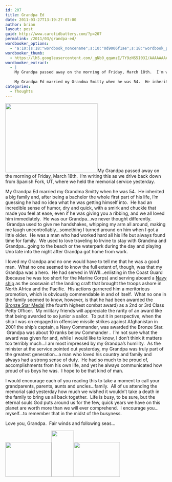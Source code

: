 ```yaml
---
id: 207
title: Grandpa Ed
date: 2011-03-27T13:19:27-07:00
author: brian
layout: post
guid: http://www.carotidbattery.com/?p=207
permalink: /2011/03/grandpa-ed/
wordbooker_options:
  - 'a:10:{s:18:"wordbook_noncename";s:10:"0d9006f1ae";s:18:"wordbook_page_post";s:4:"-100";s:18:"wordbook_orandpage";s:1:"2";s:23:"wordbook_default_author";s:1:"2";s:23:"wordbook_extract_length";s:3:"256";s:19:"wordbook_actionlink";s:3:"300";s:26:"wordbooker_publish_default";s:2:"on";s:18:"wordbook_attribute";s:31:"Posted a new post on their blog";s:29:"wordbooker_status_update_text";s:35:": New blog post :  %title% - %link%";s:20:"wordbook_comment_get";s:2:"on";}'
wordbooker_thumb:
  - https://lh5.googleusercontent.com/_gNb0_qqamzE/TY9zNS5I03I/AAAAAAAAJKw/JZAZpB9Sj4c/s288/IMG_20110326_113058.jpg
wordbooker_extract:
  - |
    My Grandpa passed away on the morning of Friday, March 18th.  I'm writing this as we drive back down from Spanish Fork, UT, where we held the memorial service yesterday.
    
    My Grandpa Ed married my Grandma Smitty when he was 54.  He inherited a big fam ...
categories:
  - Thoughts
---
```

<img class="alignleft" title="Grandpa Ed" src="https://i1.wp.com/lh5.googleusercontent.com/_gNb0_qqamzE/TY9zNS5I03I/AAAAAAAAJKw/JZAZpB9Sj4c/s288/IMG_20110326_113058.jpg?resize=288%2C215&#038;ssl=1" alt="" width="288" height="215" data-recalc-dims="1" />My Grandpa passed away on the morning of Friday, March 18th.  I&#8217;m writing this as we drive back down from Spanish Fork, UT, where we held the memorial service yesterday.

My Grandpa Ed married my Grandma Smitty when he was 54.  He inherited a big family and, after being a bachelor the whole first part of his life, I&#8217;m guessing he had no idea what he was getting himself into.  He had an incredible sense of humor, dry and quick, with a smirk and chuckle that made you feel at ease, even if he was giving you a ribbing, and we all loved him immediately.  He was our Grandpa&#8230;we never thought differently.  Grandpa used to give me handshakes, whipping my arm all around, making me laugh uncontrollably&#8230;something I turned around on him when I got a little older.  He was a man who had worked hard all his life but always found time for family.  We used to love traveling to Irvine to stay with Grandma and Grandpa&#8230;going to the beach or the waterpark during the day and playing Uno late into the night after Grandpa got home from work.

I loved my Grandpa and no one would have to tell me that he was a good man.  What no one seemed to know the full extent of, though, was that my Grandpa was a hero.  He had served in WWII&#8230;enlisting in the Coast Guard (because he was too short for the Marine Corps) and serving aboard a <a href="http://en.wikipedia.org/wiki/USS_George_Clymer_(APA-27)" target="_blank">Navy ship</a> as the coxswain of the landing craft that brought the troops ashore in North Africa and the Pacific.  His actions garnered him a meritorious promotion, which is obviously commendable in and of itself.  What no one in the family seemed to know, however, is that he had been awarded the <a title="Bronze Star Medal" href="http://en.wikipedia.org/wiki/Bronze_Star_Medal" target="_blank">Bronze Star Medal</a> (the fourth highest combat award) as a 2nd or 3rd Class Petty Officer.  My military friends will appreciate the rarity of an award like that being awarded to so junior a sailor.  To put it in perspective, when the ship I was on engaged in offensive missile strikes against Afghanistan in 2001 the ship&#8217;s captain, a Navy Commander, was awarded the Bronze Star.  Grandpa was about 10 ranks below Commander .  I&#8217;m not sure what the award was given for and, while I would like to know, I don&#8217;t think it matters too terribly much&#8230;I am most impressed by my Grandpa&#8217;s humility.  As the minister at the service pointed out yesterday, my Grandpa was truly part of the greatest generation&#8230;a man who loved his country and family and always had a strong sense of duty.  He had so much to be proud of, accomplishments from his own life, and yet he always communicated how proud of us boys he was.  I hope to be that kind of man.

I would encourage each of you reading this to take a moment to call your grandparents, parents, aunts and uncles&#8230;family.  All of us attending the memorial said yesterday how much we wished it wouldn&#8217;t take a death in the family to bring us all back together.  Life is busy, to be sure, but the eternal souls God puts around us for the few, quick years we have on this planet are worth more than we will ever comprehend.  I encourage you&#8230;myself&#8230;to remember that in the midst of the busyness.

Love you, Grandpa.  Fair winds and following seas&#8230;

<img class="alignleft" title="Grandma and Grandpa" src="https://i2.wp.com/lh6.googleusercontent.com/_gNb0_qqamzE/TY90V307b7I/AAAAAAAAJLE/F7Se_0EqsBQ/s144/IMG_20110326_113201.jpg?resize=144%2C108&#038;ssl=1" alt="" width="144" height="108" data-recalc-dims="1" /><img class="alignleft" title="Grandpa and I" src="https://i0.wp.com/lh5.googleusercontent.com/_gNb0_qqamzE/TY-WdwMik0I/AAAAAAAAJLY/VbMj9Cv-QQ0/s144/IMG_20110326_113356.jpg?resize=70%2C144&#038;ssl=1" alt="" width="70" height="144" data-recalc-dims="1" /><img class="alignleft" title="Dogtags" src="https://i0.wp.com/lh4.googleusercontent.com/_gNb0_qqamzE/TY9z2X7_4DI/AAAAAAAAJK4/Kjjnvanc5_A/s144/IMG_20110326_113140.jpg?resize=144%2C108&#038;ssl=1" alt="" width="144" height="108" data-recalc-dims="1" />